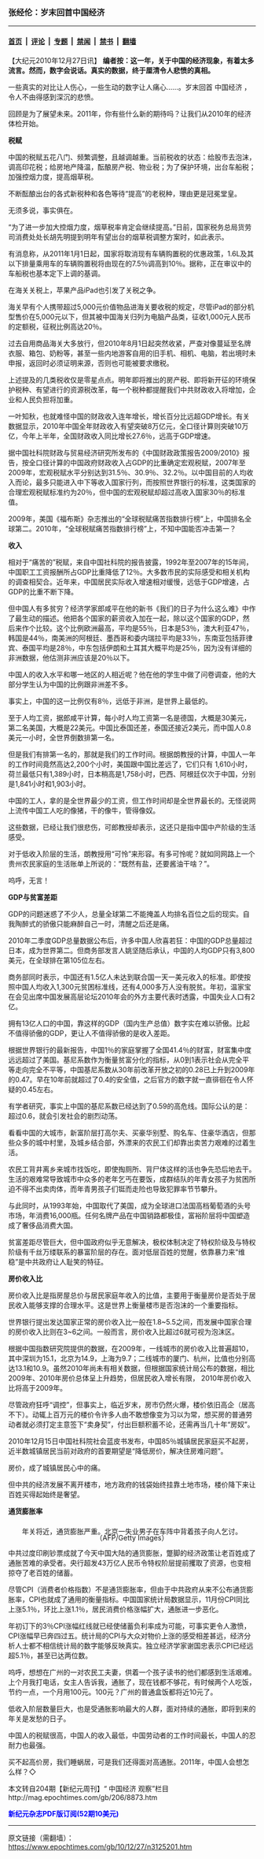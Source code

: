 ### 张经伦：岁末回首中国经济

---

#### [首页](../../../..?n3125201) &nbsp;|&nbsp; [评论](../../../../../epoch-comment?n3125201) &nbsp;|&nbsp; [专题](../../../../../epoch-special?n3125201) &nbsp;|&nbsp; [禁闻](../../../../../epoch-news?n3125201) &nbsp;|&nbsp; [禁书](../../../../../books?n3125201) &nbsp;|&nbsp; [翻墙](https://github.com/gfw-breaker/nogfw/blob/master/README.md?n3125201)


<div class="post_content" id="artbody" itemprop="articleBody">
 <!-- article content begin -->
 <p>
  【大纪元2010年12月27日讯】
  <b>
   编者按：这一年，关于中国的经济现象，有着太多流言。然而，数字会说话。真实的数据，终于厘清令人悲愤的真相。
  </b>
 </p>
 <p>
  一些真实的对比让人伤心，一些生动的数字让人痛心……。岁末回首
  <ok href="https://www.epochtimes.com/gb/tag/%E4%B8%AD%E5%9B%BD%E7%BB%8F%E6%B5%8E.html">
   中国经济
  </ok>
  ，令人不由得感到深沉的悲愤。
 </p>
 <p>
  回顾是为了展望未来。2011年，你有些什么新的期待吗？让我们从2010年的经济体检开始。
 </p>
 <p>
  <b>
   税赋
  </b>
 </p>
 <p>
  中国的税赋五花八门、频繁调整，且越调越重。当前税收的状态：给股市去泡沫，调高印花税；给房地产降温，酝酿房产税、物业税；为了保护环境，出台车船税；加强控烟力度，提高烟草税。
 </p>
 <p>
  不断酝酿出台的各式新税种和各色等待“提高”的老税种，理由更是冠冕堂皇。
 </p>
 <p>
  无须多说，事实俱在。
 </p>
 <p>
  “为了进一步加大控烟力度，烟草税率肯定会继续提高。”日前，国家税务总局货劳司消费处处长胡先明提到明年有望出台的烟草税调整方案时，如此表示。
 </p>
 <p>
  有消息称，从2011年1月1日起，国家将取消现有车辆购置税的优惠政策，1.6L及其以下排量乘用车的车辆购置税将由现在的7.5％调高到10％。据称，正在审议中的车船税也基本定下上调的基调。
 </p>
 <p>
  在海关关税上，苹果产品iPad也引发了关税之争。
 </p>
 <p>
  海关早有个人携带超过5,000元价值物品进海关要收税的规定，尽管iPad的部分机型售价在5,000元以下，但其被中国海关归列为电脑产品类，征收1,000元人民币的定额税，征税比例高达20％。
 </p>
 <p>
  过去自用商品海关大多放行，但2010年8月1日起突然收紧，严查对像蔓延至名牌衣服、箱包、奶粉等，甚至一些内地游客自用的旧手机、相机、电脑，若出境时未申报，返回时必须证明来源，否则也可能被要求缴税。
 </p>
 <p>
  上述提及的几类税收仅是零星点点。明年即将推出的房产税、即将新开征的环境保护税种、有望进行的资源税改革，每一个税种都提醒我们中共财政收入将增加，企业和人民负担将加重。
 </p>
 <p>
  一叶知秋，也就难怪中国的财政收入连年增长，增长百分比远超GDP增长。有关数据显示，2010年中国全年财政收入有望突破8万亿元，全口径计算则突破10万亿，今年上半年，全国财政收入同比增长27.6％，远高于GDP增速。
 </p>
 <p>
  据中国社科院财政与贸易经济研究所发布的《中国财政政策报告2009/2010》报告，按全口径计算的中国政府财政收入占GDP的比重确定宏观税赋，2007年至2009年，宏观税赋水平分别达到31.5％、30.9％、32.2％。以中国目前的人均收入而论，最多只能进入中下等收入国家行列，而按照世界银行的标准，这类国家的合理宏观税赋标准约为20％，但中国的宏观税赋却超过高收入国家30％的标准值。
 </p>
 <p>
  2009年，美国《福布斯》杂志推出的“全球税赋痛苦指数排行榜”上，中国排名全球第二。2010年，“全球税赋痛苦指数排行榜”上，不知中国能否冲击第一？
 </p>
 <p>
  <b>
   收入
  </b>
 </p>
 <p>
  相对于“痛苦的”税赋，来自中国社科院的报告披露，1992年至2007年的15年间，中国职工工资报酬所占GDP比重降低了12％。大多数市民的实际感受和相关机构的调查相契合。近年来，中国居民实际收入增速相对缓慢，远低于GDP增速，占GDP的比重不断下降。
 </p>
 <p>
  但中国人有多贫穷？经济学家郎咸平在他的新书《我们的日子为什么这么难》中作了最生动的描述。他把各个国家的薪资收入加在一起，除以这个国家的GDP，然后来作个比较。这个比例欧洲最高，平均是55％，日本是53％，澳大利亚47％，韩国是44％，南美洲的阿根廷、墨西哥和委内瑞拉平均是33％，东南亚包括菲律宾、泰国平均是28％，中东包括伊朗和土耳其大概平均是25％，因为没有详细的非洲数据，他估测非洲应该是20％以下。
 </p>
 <p>
  中国人的收入水平和哪一地区的人相近呢？他在他的学生中做了问卷调查，他的大部分学生认为中国的比例跟非洲差不多。
 </p>
 <p>
  事实上，中国的这一比例仅有8％，远低于非洲，是世界上最低的。
 </p>
 <p>
  至于人均工资，据郎咸平计算，每小时人均工资第一名是德国，大概是30美元，第二名美国，大概是22美元。中国比泰国还差，泰国还接近2美元，而中国人0.8美元一小时，全世界倒数排第一名。
 </p>
 <p>
  但是我们有排第一名的，那就是我们的工作时间。根据朗教授的计算，中国人一年的工作时间竟然高达2,200个小时，美国跟中国比差远了，它们只有 1,610小时，荷兰最低只有1,389小时，日本稍高是1,758小时，巴西、阿根廷仅次于中国，分别是1,841小时和1,903小时。
 </p>
 <p>
  中国的工人，拿的是全世界最少的工资，但工作时间却是全世界最长的。无怪说网上流传中国工人吃的像猪，干的像牛，管得像奴。
 </p>
 <p>
  这些数据，已经让我们很悲伤，可郎教授却表示，这还只是指中国中产阶级的生活感受。
 </p>
 <p>
  对于低收入阶层的生活，朗教授用“可怜”来形容。有多可怜呢？就如同网路上一个贵州农民家庭的生活账单上所说的：“既然有盐，还要酱油干啥？”。
 </p>
 <p>
  呜呼，无言！
 </p>
 <p>
  <b>
   GDP与贫富差距
  </b>
 </p>
 <p>
  GDP的问题迷惑了不少人，总量全球第二不能掩盖人均排名百位之后的现实。自我陶醉式的骄傲只能麻醉自己一时，清醒之后还是痛。
 </p>
 <p>
  2010年二季度GDP总量数据公布后，许多中国人欣喜若狂：中国的GDP总量超过日本，成为世界第二。但商务部发言人姚坚随后承认，中国的人均GDP只有3,800美元，在全球排在第105位左右。
 </p>
 <p>
  商务部同时表示，中国还有1.5亿人未达到联合国一天一美元收入的标准。即使按照中国人均收入1,300元贫困标准线，还有4,000多万人没有脱贫。年初，温家宝在会见出席中国发展高层论坛2010年会的外方主要代表时透露，中国失业人口有2亿。
 </p>
 <p>
  拥有13亿人口的中国，靠这样的GDP（国内生产总值）数字实在难以骄傲。比起不值得骄傲的GDP，更让人不值得骄傲的是收入差距。
 </p>
 <p>
  根据世界银行的最新报告，中国1％的家庭掌握了全国41.4％的财富，财富集中度远远超过了美国。基尼系数作为衡量贫富分化的指标，从0到1表示社会从完全平等走向完全不平等，中国基尼系数从30年前改革开放之初的0.28已上升到2009年的0.47。早在10年前就超过了0.4的安全值，之后官方的数字就一直徘徊在令人怀疑的0.45左右。
 </p>
 <p>
  有学者研究，事实上中国的基尼系数已经达到了0.59的高危线。国际公认的是：超过0.6，就会引发社会的剧烈动荡。
 </p>
 <p>
  看看中国的大城市，新富阶层打高尔夫、买豪华别墅、购名车、住豪华酒店，但那些众多的城中村里，及城乡结合部，外漂来的农民工们却靠出卖苦力艰难的过着生活。
 </p>
 <p>
  农民工背井离乡来城市找饭吃，即使掏厕所、背尸体这样的活也争先恐后地去干。生活的艰难常导致城市中众多的老年乞丐在要饭，成群结队的年青女孩子为贫困所迫不得不出卖肉体，而年青男孩子们铤而走险也导致犯罪率节节攀升。
 </p>
 <p>
  与此同时，从1993年始，中国取代了美国，成为全球进口法国高档葡萄酒的头号市场，年消费16,000瓶。任何名牌产品在中国销路都极佳，富裕阶层将中国塑造成了奢侈品消费大国。
 </p>
 <p>
  贫富差距尽管巨大，但中国政府似乎无意解决，极权体制决定了特权阶级及与特权阶级有千丝万缕联系的暴富阶层的存在。面对低层百姓的觉醒，依靠暴力来“维稳”是中共政府让人耻笑的特征。
 </p>
 <p>
  <b>
   房价收入比
  </b>
 </p>
 <p>
  房价收入比是指房屋总价与居民家庭年收入的比值，主要用于衡量房价是否处于居民收入能够支撑的合理水平。这是世界上衡量楼市是否泡沫的一个重要指标。
 </p>
 <p>
  世界银行提出发达国家正常的房价收入比一般在1.8~5.5之间，而发展中国家合理的房价收入比则在3~6之间。一般而言，房价收入比超过6就可视为泡沫区。
 </p>
 <p>
  根据中国指数研究院提供的数据，在2009年，一线城市的房价收入比普遍超10，其中深圳为15.1，北京为14.9，上海为9.7；二线城市的厦门、杭州，比值也分别高达13.1和10.9。虽然2010年尚未有相关数据，但根据国家统计局公布的数据，相比2009年、2010年房价总体呈上升趋势，但居民收入增长有限， 2010年房价收入比将高于2009年。
 </p>
 <p>
  尽管政府狂呼“调控”，但事实上，临近岁末，房市仍然火爆，楼价依旧高企（居高不下）。动辄上百万元的楼价令许多人由不敢想像变为习以为常，想买房的普通劳动者就必须打定主意签下“卖身契”，付出巨额积蓄不论，还需再当几十年“房奴”。
 </p>
 <p>
  2010年12月15日中国社科院社会蓝皮书发布，中国85％城镇居民家庭买不起房，近半数城镇居民当前对政府的首要期望是“降低房价，解决住房难问题”。
 </p>
 <p>
  房价，成了城镇居民心中的痛。
 </p>
 <p>
  但中共的经济发展不离开楼市，地方政府的钱袋始终挂靠土地市场，楼价降下来让百姓买得起始终是奢望。
 </p>
 <p>
  <b>
   通货膨胀率
  </b>
  <br/>
  <!--image v 1.5-->
 </p>
 <div style="line-height: 90%; text-align: center;">
  <br/>
  <span class="bn12">
   年关将近，通货膨胀严重。北京一失业男子在车阵中背着孩子向人乞讨。（AFP/Getty Images）
  </span>
 </div>
 <p>
  <!-- -->
  中共过度印刷钞票成就了今天中国大陆的通货膨胀，蹩脚的经济政策让老百姓成了通胀苦难的承受者。央行超发43万亿人民币令特权阶层提前攫取了资源，也变相掠夺了老百姓的储蓄。
 </p>
 <p>
  尽管CPI（消费者价格指数）不是通货膨胀率，但由于中共政府从来不公布通货膨胀率，CPI也就成了通用的衡量指标。中国国家统计局数据显示，11月份CPI同比上涨5.1％，环比上涨1.1％，居民消费价格涨幅扩大，通胀进一步恶化。
 </p>
 <p>
  年初订下的3％CPI涨幅红线就已经使储蓄负利率成为可能，可事实更令人激愤，CPI涨幅早已奔四过五。统计局的CPI与大众对物价上涨的感受相差甚远，经济分析人士都不相信统计局的数字能够反映真实。独立经济学家谢国忠表示CPI已经远超5.1％，甚至已达两位数。
 </p>
 <p>
  呜呼，想想在广州的一对农民工夫妻，供着一个孩子读书的他们都感到生活艰难。上个月我打电话，女主人告诉我，通胀了，现在钱都不够花，有时候两个人吃饭，节约一点，一个月用100元。100元？广州的普通盒饭都将近10元了。
 </p>
 <p>
  低收入阶层数量巨大，也是受通胀影响最大的人群，面对持续的通胀，即将到来的年关是发愁的日子。
 </p>
 <p>
  中国人的税赋很高，中国人的收入最低，中国劳动者的工作时间最长，中国人的忍耐力也最强。
 </p>
 <p>
  买不起高价房，我们睡蜗居，可是我们还得面对高通胀。2011年，中国人会想怎么样？◇
 </p>
 <p>
  本文转自204期【新纪元周刊】“
  <ok href="https://www.epochtimes.com/gb/tag/%E4%B8%AD%E5%9B%BD%E7%BB%8F%E6%B5%8E.html">
   中国经济
  </ok>
  观察”栏目
  <br/>
  <ok href=" http://mag.epochtimes.com/gb/206/8873.htm " target="_blank">
   http://mag.epochtimes.com/gb/206/8873.htm
  </ok>
 </p>
 <p>
  <ok href="http://mag.epochtimes.com/pdfmag/home.html">
   <font color="blue">
    <b>
     新纪元杂志PDF版订阅(52期10美元)
    </b>
   </font>
  </ok>
 </p>
 <!-- article content end -->
 <div id="below_article_ad">
 </div>
</div>


---

原文链接（需翻墙）：https://www.epochtimes.com/gb/10/12/27/n3125201.htm